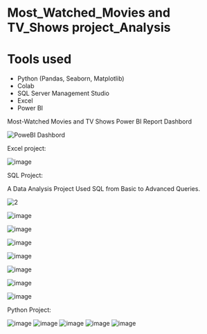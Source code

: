 # Most_Watched_Movies and TV_Shows project_Analysis
# Tools used 
* Python (Pandas, Seaborn, Matplotlib)
* Colab
* SQL Server Management Studio
* Excel
* Power BI

Most-Watched Movies and TV Shows Power BI Report Dashbord

![PoweBI Dashbord](https://github.com/user-attachments/assets/b7709b46-2abf-4adc-a33c-df991663ed5f)

Excel project: 

![image](https://github.com/user-attachments/assets/0c8d5ebe-f28d-4066-8304-94c552998a87)

SQL Project:

A Data Analysis Project Used SQL from Basic to Advanced Queries.

![2](https://github.com/user-attachments/assets/8588410b-2a77-4da2-8599-b37c4cba9f5e)

![image](https://github.com/user-attachments/assets/d38a60b4-1978-4607-a845-851576cd1386)

![image](https://github.com/user-attachments/assets/ad4b8599-1d8e-49d6-be3c-e36d7232b924)

![image](https://github.com/user-attachments/assets/9e172642-140e-4e49-ae9c-a64ed81a4e51)

![image](https://github.com/user-attachments/assets/788fb630-6ced-46af-b61e-29cfd9b8de11)

![image](https://github.com/user-attachments/assets/3ff5f80f-65ad-4c8e-b303-184405683b67)

![image](https://github.com/user-attachments/assets/3bad52c1-d06e-4805-bfee-a64c5fd295c0)

![image](https://github.com/user-attachments/assets/3559037d-c007-4fe0-b630-eb783b0dc67b)



Python Project: 

![image](https://github.com/user-attachments/assets/83a668a8-9d8f-46dd-8118-1af01b34f8d8)
![image](https://github.com/user-attachments/assets/80e51e4d-1720-419c-9501-40b9a660232a)
![image](https://github.com/user-attachments/assets/278242a1-28e6-484e-9882-7358f3c2a3de)
![image](https://github.com/user-attachments/assets/75951ed9-d7a9-4c36-91bb-8905c8637f99)
![image](https://github.com/user-attachments/assets/29aa369f-b8dd-4be5-83e9-042fb6480cfa)





